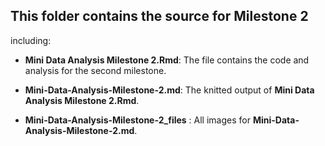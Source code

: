 
## This folder contains the source for Milestone 2

including:

* **Mini Data Analysis Milestone 2.Rmd**: The file contains the code and analysis for the second milestone.

* **Mini-Data-Analysis-Milestone-2.md**: The knitted output of **Mini Data Analysis Milestone 2.Rmd**.

* **Mini-Data-Analysis-Milestone-2_files** : All images for **Mini-Data-Analysis-Milestone-2.md**.